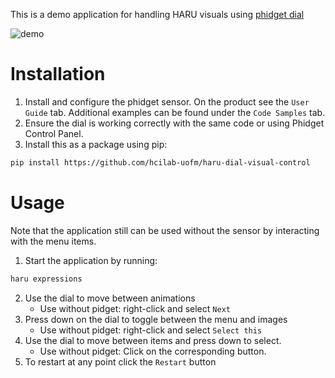 This is a demo application for handling HARU visuals using [phidget dial](https://www.phidgets.com/?tier=3&catid=15&pcid=13&prodid=982)

![demo](media/demo2.gif)

# Installation
1. Install and configure the phidget sensor. On the product see the `User Guide` tab. Additional examples can be found under the `Code Samples` tab.
2. Ensure the dial is working correctly with the same code or using Phidget Control Panel.
3. Install this as a package using pip:

```sh
pip install https://github.com/hcilab-uofm/haru-dial-visual-control
```

# Usage

Note that the application still can be used without the sensor by interacting with the menu items.

1. Start the application by running:
```sh
haru expressions
```
2. Use the dial to move between animations
   - Use without pidget: right-click and select `Next`
3. Press down on the dial to toggle between the menu and images
   - Use without pidget: right-click and select `Select this`
4. Use the dial to move between items and press down to select.
   - Use without pidget: Click on the corresponding button.
5. To restart at any point click the `Restart` button
